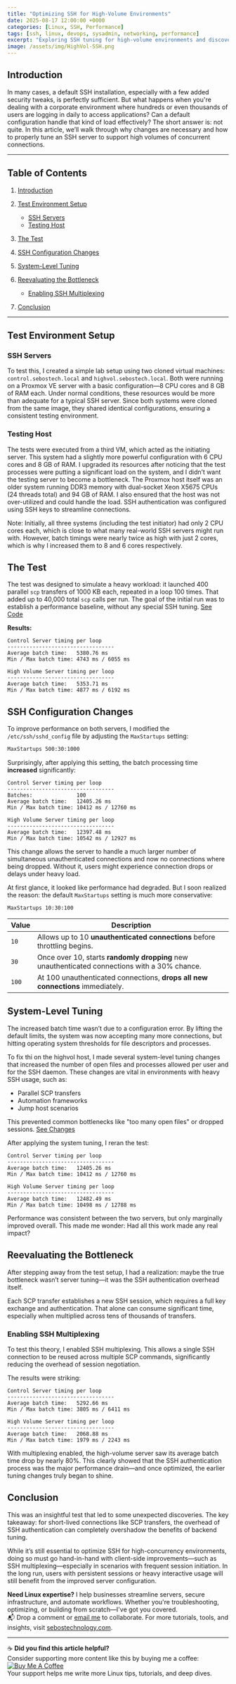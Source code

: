 ```yaml
---
title: "Optimizing SSH for High-Volume Environments"
date: 2025-08-17 12:00:00 +0000
categories: [Linux, SSH, Performance]
tags: [ssh, linux, devops, sysadmin, networking, performance]
excerpt: "Exploring SSH tuning for high-volume environments and discovering how SSH multiplexing outperforms traditional server tweaks."
image: /assets/img/HighVol-SSH.png
---
```

## Introduction

In many cases, a default SSH installation, especially with a few added security tweaks, is perfectly sufficient. But what happens when you're dealing with a corporate environment where hundreds or even thousands of users are logging in daily to access applications? Can a default configuration handle that kind of load effectively? The short answer is: not quite. In this article, we’ll walk through why changes are necessary and how to properly tune an SSH server to support high volumes of concurrent connections.

---
## Table of Contents

1. [Introduction](#introduction)
2. [Test Environment Setup](#test-environment-setup)

   * [SSH Servers](#ssh-servers)
   * [Testing Host](#testing-host)
3. [The Test](#the-test)
4. [SSH Configuration Changes](#ssh-configuration-changes)
5. [System-Level Tuning](#system-level-tuning)
6. [Reevaluating the Bottleneck](#reevaluating-the-bottleneck)

   * [Enabling SSH Multiplexing](#enabling-ssh-multiplexing)
7. [Conclusion](#conclusion)

---

## Test Environment Setup

### SSH Servers

To test this, I created a simple lab setup using two cloned virtual machines: `control.sebostech.local` and `highvol.sebostech.local`. Both were running on a Proxmox VE server with a basic configuration—8 CPU cores and 8 GB of RAM each. Under normal conditions, these resources would be more than adequate for a typical SSH server. Since both systems were cloned from the same image, they shared identical configurations, ensuring a consistent testing environment.

### Testing Host

The tests were executed from a third VM, which acted as the initiating server. This system had a slightly more powerful configuration with 6 CPU cores and 8 GB of RAM. I upgraded its resources after noticing that the test processes were putting a significant load on the system, and I didn’t want the testing server to become a bottleneck. The Proxmox host itself was an older system running DDR3 memory with dual-socket Xeon X5675 CPUs (24 threads total) and 94 GB of RAM. I also ensured that the host was not over-utilized and could handle the load. SSH authentication was configured using SSH keys to streamline connections.

Note: Initially, all three systems (including the test initiator) had only 2 CPU cores each, which is close to what many real-world SSH servers might run with. However, batch timings were nearly twice as high with just 2 cores, which is why I increased them to 8 and 6 cores respectively.

## The Test

The test was designed to simulate a heavy workload: it launched 400 parallel `scp` transfers of 1000 KB each, repeated in a loop 100 times. That added up to 40,000 total `scp` calls per run. The goal of the initial run was to establish a performance baseline, without any special SSH tuning.
[See Code](https://github.com/richard-sebos/sebostechnology/tree/main/assets/code/ssh-high-volume)

**Results:**

```
Control Server timing per loop
----------------------------------
Average batch time:   5380.76 ms
Min / Max batch time: 4743 ms / 6055 ms

High Volume Server timing per loop
----------------------------------
Average batch time:   5353.71 ms
Min / Max batch time: 4877 ms / 6192 ms
```

## SSH Configuration Changes

To improve performance on both servers, I modified the `/etc/ssh/sshd_config` file by adjusting the `MaxStartups` setting:

```bash
MaxStartups 500:30:1000
```
Surprisingly, after applying this setting, the batch processing time **increased** significantly:

```
Control Server timing per loop
----------------------------------
Batches:              100
Average batch time:   12405.26 ms
Min / Max batch time: 10412 ms / 12760 ms

High Volume Server timing per loop
----------------------------------
Average batch time:   12397.48 ms
Min / Max batch time: 10542 ms / 12927 ms
```

This change allows the server to handle a much larger number of simultaneous unauthenticated connections and now no connections where being dropped. Without it, users might experience connection drops or delays under heavy load.


At first glance, it looked like performance had degraded. But I soon realized the reason: the default `MaxStartups` setting is much more conservative:

```bash
MaxStartups 10:30:100
```

| Value | Description                                                                                   |
| ----- | --------------------------------------------------------------------------------------------- |
| `10`  | Allows up to 10 **unauthenticated connections** before throttling begins.                     |
| `30`  | Once over 10, starts **randomly dropping** new unauthenticated connections with a 30% chance. |
| `100` | At 100 unauthenticated connections, **drops all new connections** immediately.                |

## System-Level Tuning

The increased batch time wasn’t due to a configuration error. By lifting the default limits, the system was now accepting many more connections, but hitting operating system thresholds for file descriptors and processes.

To fix thi on the highvol host, I made several system-level tuning changes that increased the number of open files and processes allowed per user and for the SSH daemon. These changes are vital in environments with heavy SSH usage, such as:

* Parallel SCP transfers
* Automation frameworks
* Jump host scenarios

This prevented common bottlenecks like "too many open files" or dropped sessions.
[See Changes](https://github.com/richard-sebos/sebostechnology/blob/main/assets/code/System-Changes.md)

After applying the system tuning, I reran the test:

```
Control Server timing per loop
----------------------------------
Average batch time:   12405.26 ms
Min / Max batch time: 10412 ms / 12760 ms

High Volume Server timing per loop
----------------------------------
Average batch time:   12482.49 ms
Min / Max batch time: 10498 ms / 12788 ms
```

Performance was consistent between the two servers, but only marginally improved overall. This made me wonder: Had all this work made any real impact?

## Reevaluating the Bottleneck

After stepping away from the test setup, I had a realization: maybe the true bottleneck wasn’t server tuning—it was the SSH authentication overhead itself.

Each SCP transfer establishes a new SSH session, which requires a full key exchange and authentication. That alone can consume significant time, especially when multiplied across tens of thousands of transfers.

### Enabling SSH Multiplexing

To test this theory, I enabled SSH multiplexing. This allows a single SSH connection to be reused across multiple SCP commands, significantly reducing the overhead of session negotiation.

The results were striking:

```
Control Server timing per loop
----------------------------------
Average batch time:   5292.66 ms
Min / Max batch time: 3805 ms / 6411 ms

High Volume Server timing per loop
----------------------------------
Average batch time:   2068.88 ms
Min / Max batch time: 1979 ms / 2243 ms
```

With multiplexing enabled, the high-volume server saw its average batch time drop by nearly 80%. This clearly showed that the SSH authentication process was the major performance drain—and once optimized, the earlier tuning changes truly began to shine.

## Conclusion

This was an insightful test that led to some unexpected discoveries. The key takeaway: for short-lived connections like SCP transfers, the overhead of SSH authentication can completely overshadow the benefits of backend tuning.

While it’s still essential to optimize SSH for high-concurrency environments, doing so must go hand-in-hand with client-side improvements—such as SSH multiplexing—especially in scenarios with frequent session initiation. In the long run, users with persistent sessions or heavy interactive usage will still benefit from the improved server configuration.

**Need Linux expertise?** I help businesses streamline servers, secure infrastructure, and automate workflows. Whether you're troubleshooting, optimizing, or building from scratch—I've got you covered.  
📬 Drop a comment or [email me](mailto:info@sebostechnology.com) to collaborate. For more tutorials, tools, and insights, visit [sebostechnology.com](https://sebostechnology.com).

---

☕ **Did you find this article helpful?**  
Consider supporting more content like this by buying me a coffee:  
[![Buy Me A Coffee](https://img.shields.io/badge/Buy%20Me%20A%20Coffee-Donate-yellow)](https://www.buymeacoffee.com/sebostechnology)  
Your support helps me write more Linux tips, tutorials, and deep dives.
